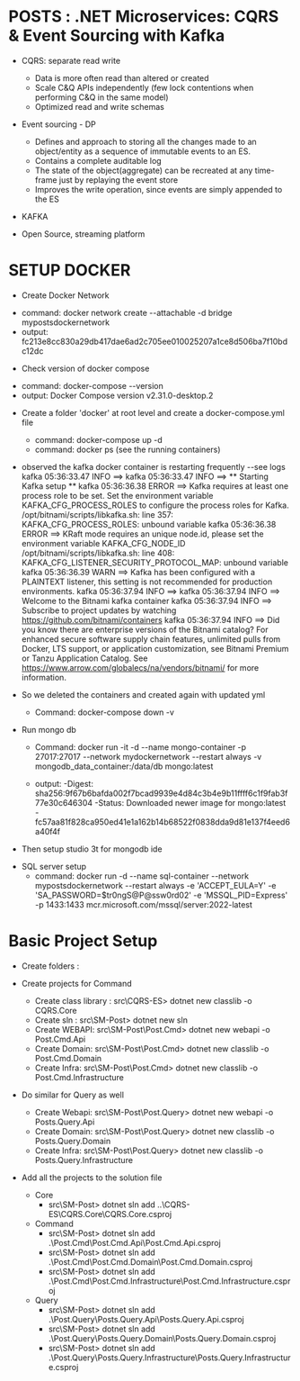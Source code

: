 # POSTS : .NET Microservices: CQRS &amp; Event Sourcing with Kafka

* CQRS: separate read write
  - Data is more often read than altered or created
  - Scale C&Q APIs independently (few lock contentions when performing C&Q in the same model)
  - Optimized read and write schemas


* Event sourcing - DP
  - Defines and approach to storing all the changes made to an object/entity as a sequence of immutable events to an ES.
  - Contains a complete auditable log
  - The state of the object(aggregate) can be recreated at any time-frame just by replaying the event store
  - Improves the write operation, since events are simply appended to the ES


* KAFKA
- Open Source, streaming platform

# SETUP DOCKER 

* Create Docker Network 
- command: docker network create --attachable -d bridge mypostsdockernetwork
- output: fc213e8cc830a29db417dae6ad2c705ee010025207a1ce8d506ba7f10bdc12dc

* Check version of docker compose
- command: docker-compose --version
- output: Docker Compose version v2.31.0-desktop.2

* Create a folder 'docker' at root level and create a docker-compose.yml file 
  - command: docker-compose up -d
  - command: docker ps (see the running containers)

* observed the kafka docker container is restarting frequently --see logs 
  kafka 05:36:33.47 INFO  ==> 
  kafka 05:36:33.47 INFO  ==> ** Starting Kafka setup **
  kafka 05:36:36.38 ERROR ==> Kafka requires at least one process role to be set. Set the environment variable KAFKA_CFG_PROCESS_ROLES to configure the process roles for Kafka.
  /opt/bitnami/scripts/libkafka.sh: line 357: KAFKA_CFG_PROCESS_ROLES: unbound variable
  kafka 05:36:36.38 ERROR ==> KRaft mode requires an unique node.id, please set the environment variable KAFKA_CFG_NODE_ID
  /opt/bitnami/scripts/libkafka.sh: line 408: KAFKA_CFG_LISTENER_SECURITY_PROTOCOL_MAP: unbound variable
  kafka 05:36:36.39 WARN  ==> Kafka has been configured with a PLAINTEXT listener, this setting is not recommended for production environments.
  kafka 05:36:37.94 INFO  ==> 
  kafka 05:36:37.94 INFO  ==> Welcome to the Bitnami kafka container
  kafka 05:36:37.94 INFO  ==> Subscribe to project updates by watching https://github.com/bitnami/containers⁠
  kafka 05:36:37.94 INFO  ==> Did you know there are enterprise versions of the Bitnami catalog? For enhanced secure software supply chain features, unlimited pulls from Docker, LTS support, or application customization, see Bitnami Premium or Tanzu Application Catalog. See https://www.arrow.com/globalecs/na/vendors/bitnami/⁠ for more information.


* So we deleted the containers and created again with updated yml 
  - Command: docker-compose down -v

* Run mongo db
  - Command: docker run -it -d --name mongo-container -p 27017:27017 --network mydockernetwork --restart always -v mongodb_data_container:/data/db mongo:latest
  
  - output: 
    -Digest: sha256:9f67b6bafda002f7bcad9939e4d84c3b4e9b11ffff6c1f9fab3f77e30c646304
    -Status: Downloaded newer image for mongo:latest
    -fc57aa81f828ca950ed41e1a162b14b68522f0838dda9d81e137f4eed6a40f4f

- Then setup studio 3t for mongodb ide

* SQL server setup
  - command: docker run -d --name sql-container --network mypostsdockernetwork --restart always -e 'ACCEPT_EULA=Y' -e 'SA_PASSWORD=$tr0ngS@P@ssw0rd02' -e 'MSSQL_PID=Express' -p 1433:1433 mcr.microsoft.com/mssql/server:2022-latest


# Basic Project Setup

* Create folders : <do>

* Create projects for Command
  - Create class library : src\CQRS-ES> dotnet new classlib -o CQRS.Core
  - Create sln : src\SM-Post> dotnet new sln
  - Create WEBAPI: src\SM-Post\Post.Cmd> dotnet new webapi -o Post.Cmd.Api
  - Create Domain: src\SM-Post\Post.Cmd> dotnet new classlib -o Post.Cmd.Domain
  - Create Infra: src\SM-Post\Post.Cmd> dotnet new classlib -o Post.Cmd.Infrastructure

* Do similar for Query as well
  - Create Webapi: src\SM-Post\Post.Query> dotnet new webapi -o Posts.Query.Api
  - Create Domain: src\SM-Post\Post.Query> dotnet new classlib -o Posts.Query.Domain
  - Create Infra: src\SM-Post\Post.Query> dotnet new classlib -o Posts.Query.Infrastructure

* Add all the projects to the solution file
  * Core
    - src\SM-Post> dotnet sln add ..\CQRS-ES\CQRS.Core\CQRS.Core.csproj
  * Command
    - src\SM-Post> dotnet sln add .\Post.Cmd\Post.Cmd.Api\Post.Cmd.Api.csproj
    - src\SM-Post> dotnet sln add .\Post.Cmd\Post.Cmd.Domain\Post.Cmd.Domain.csproj
    - src\SM-Post> dotnet sln add .\Post.Cmd\Post.Cmd.Infrastructure\Post.Cmd.Infrastructure.csproj
  * Query
    - src\SM-Post> dotnet sln add .\Post.Query\Posts.Query.Api\Posts.Query.Api.csproj
    - src\SM-Post> dotnet sln add .\Post.Query\Posts.Query.Domain\Posts.Query.Domain.csproj
    - src\SM-Post> dotnet sln add .\Post.Query\Posts.Query.Infrastructure\Posts.Query.Infrastructure.csproj




